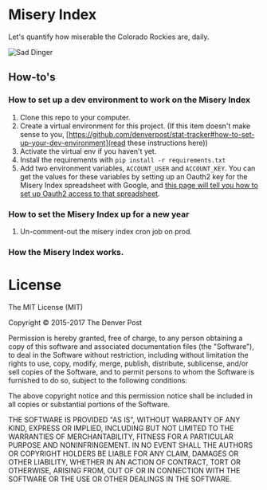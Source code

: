# Misery Index
Let's quantify how miserable the Colorado Rockies are, daily.

![Sad Dinger](http://extras.mnginteractive.com/live/media/site36/2015/0624/20150624_043103_sad_dinger.gif)

## How-to's

### How to set up a dev environment to work on the Misery Index

1. Clone this repo to your computer.
1. Create a virtual environment for this project. (If this item doesn't make sense to you, [https://github.com/denverpost/stat-tracker#how-to-set-up-your-dev-environment](read these instructions here))
1. Activate the virtual env if you haven't yet.
1. Install the requirements with `pip install -r requirements.txt`
1. Add two environment variables, `ACCOUNT_USER` and `ACCOUNT_KEY`. You can get the values for these variables by setting up an Oauth2 key for the Misery Index spreadsheet with Google, and [this page will tell you how to set up Oauth2 access to that spreadsheet](http://gspread.readthedocs.io/en/latest/oauth2.html).


### How to set the Misery Index up for a new year

1. Un-comment-out the misery index cron job on prod.

### How the Misery Index works.

# License

The MIT License (MIT)

Copyright © 2015-2017 The Denver Post

Permission is hereby granted, free of charge, to any person obtaining a copy
of this software and associated documentation files (the "Software"), to deal
in the Software without restriction, including without limitation the rights
to use, copy, modify, merge, publish, distribute, sublicense, and/or sell
copies of the Software, and to permit persons to whom the Software is
furnished to do so, subject to the following conditions:

The above copyright notice and this permission notice shall be included in all
copies or substantial portions of the Software.

THE SOFTWARE IS PROVIDED "AS IS", WITHOUT WARRANTY OF ANY KIND, EXPRESS OR
IMPLIED, INCLUDING BUT NOT LIMITED TO THE WARRANTIES OF MERCHANTABILITY,
FITNESS FOR A PARTICULAR PURPOSE AND NONINFRINGEMENT. IN NO EVENT SHALL THE
AUTHORS OR COPYRIGHT HOLDERS BE LIABLE FOR ANY CLAIM, DAMAGES OR OTHER
LIABILITY, WHETHER IN AN ACTION OF CONTRACT, TORT OR OTHERWISE, ARISING FROM,
OUT OF OR IN CONNECTION WITH THE SOFTWARE OR THE USE OR OTHER DEALINGS IN THE
SOFTWARE.
